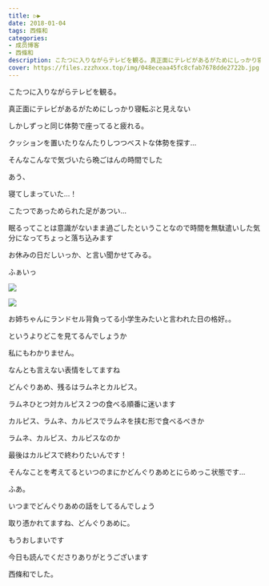 ```yaml
---
title: ▷▶︎
date: 2018-01-04
tags: 西條和
categories: 
- 成员博客
- 西條和
description: こたつに入りながらテレビを観る。真正面にテレビがあるがためにしっかり寝転ぶと見えないしかしずっと同じ体勢で座ってると疲れる。クッションを置いたりなんたりしつつ...
cover: https://files.zzzhxxx.top/img/048eceaa45fc8cfab7678dde2722b.jpg 
---
```








こたつに入りながらテレビを観る。




真正面にテレビがあるがためにしっかり寝転ぶと見えない


しかしずっと同じ体勢で座ってると疲れる。




クッションを置いたりなんたりしつつベストな体勢を探す…










そんなこんなで気づいたら晩ごはんの時間でした



あう、

寝てしまっていた…！

こたつであっためられた足があつい…





眠るってことは意識がないまま過ごしたということなので時間を無駄遣いした気分になってちょっと落ち込みます



お休みの日だしいっか、と言い聞かせてみる。







ふぁいっ



![](https://files.zzzhxxx.top/img/048eceaa45fc8cfab7678dde2722b.jpg)





![](https://files.zzzhxxx.top/img/048eceaa45fc8cfab7678dde2722b-01.jpg)



お姉ちゃんにランドセル背負ってる小学生みたいと言われた日の格好。。



というよりどこを見てるんでしょうか

私にもわかりません。


なんとも言えない表情をしてますね






どんぐりあめ、残るはラムネとカルピス。



ラムネひとつ対カルピス２つの食べる順番に迷います





カルピス、ラムネ、カルピスでラムネを挟む形で食べるべきか





ラムネ、カルピス、カルピスなのか





最後はカルピスで終わりたいんです！




そんなことを考えてるといつのまにかどんぐりあめとにらめっこ状態です…





ふあ。




いつまでどんぐりあめの話をしてるんでしょう


取り憑かれてますね、どんぐりあめに。



もうおしまいです




今日も読んでくださりありがとうございます



西條和でした。


